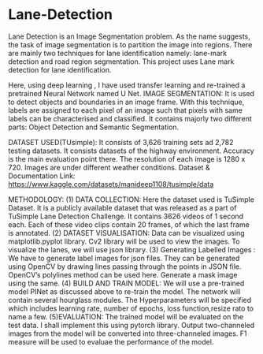 # Lane-Detection
Lane Detection is an Image Segmentation problem. As the name suggests, the task of image segmentation is to partition the image into regions. There are mainly two techniques for lane identification namely: lane-mark detection and road region segmentation. This project uses Lane mark detection for lane identification. 

Here, using deep learning , I have used transfer learning and re-trained a pretrained Neural
Network named U Net.
IMAGE SEGMENTATION:
It is used to detect objects and boundaries in an image frame. With this technique, labels
are assigned to each pixel of an image such that pixels with same labels can be
characterised and classified.
It contains majorly two different parts: Object Detection and Semantic Segmentation.

DATASET USED(TUsimple):
It consists of 3,626 training sets ad 2,782 testing datasets. It consists datasets of the
highway environment. Accuracy is the main evaluation point there. The resolution of each
image is 1280 x 720. Images are under different weather conditions.
Dataset & Documentation Link:
https://www.kaggle.com/datasets/manideep1108/tusimple/data

METHODOLOGY:
(1) DATA COLLECTION: Here the dataset used is TuSimple Dataset. It is a publicly
available dataset that was released as a part of TuSimple Lane Detection Challenge. It
contains 3626 videos of 1 second each. Each of these video clips contain 20 frames, of
which the last frame is annotated.
(2) DATASET VISUALISATION: Data can be visualized using matplotlib.pyplot library. Cv2
library will be used to view the images. To visualize the lanes, we will use json library.
(3) Generating Labelled Images : We have to generate label images for json files. They
can be generated using OpenCV by drawing lines passing through the points in JSON file.
OpenCV’s polylines method can be used here. Generate a mask image using the same.
(4) BUILD AND TRAIN MODEL: We will use a pre-trained model PINet as discussed above
to re-train the model. The network will contain several hourglass modules. The
Hyperparameters will be specified which includes learning rate, number of epochs, loss
function,resize rato to name a few.
(5)EVALUATION: The trained model will be evaluated on the test data. I shall implement
this using pytorch library. Output two-channeled images from the model will be converted
into three-channeled images. F1 measure will be used to evaluae the performance of the
model.
